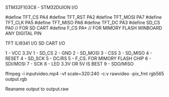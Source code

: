 STM32F103C8 - STM32DUION I/O

#define TFT_CS    PA4
#define TFT_RST   PA2
#define TFT_MOSI  PA7
#define TFT_CLK   PA5
#define TFT_MISO  PA6
#define TFT_DC    PA3
#define SD_CS     PA0 // FOR SD CART
#define F_CS      PA* // FOR MIMORY FLASH WINBOARD ANY DIGITAL PIN

TFT ILI9341 I/O                SD CART I/O

1 - VCC 3.3V                      1 - SD_CS
2 - GND                           2 - SD_MOSI
3 - CSS                           3 - SD_MISO
4 - RESET                         4 - SD_SCK
5 - DC/RS                         5 - F_CS.  FOR MIMORY FLASH CHIP
6 - SDI/MOSI
7 - SCK
8 - LED  3.3V OR 5V IS BEST
9 - SDO/MISO

ffmpeg -i  inputvideo.mp4  -vf scale=320:240 -c:v rawvideo -pix_fmt rgb565 output.rgb 

Reaname output to output.raw
